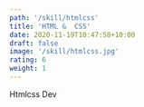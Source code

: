 ```yaml
---
path: '/skill/htmlcss'
title: 'HTML &  CSS'
date: 2020-11-19T10:47:58+10:00
draft: false
image: '/skill/htmlcss.jpg'
rating: 6
weight: 1
---
```


Htmlcss Dev
